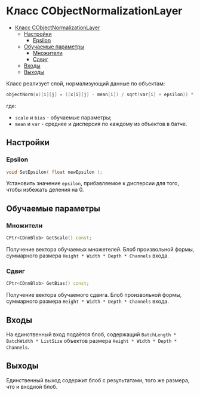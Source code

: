 # Класс CObjectNormalizationLayer

<!-- TOC -->

- [Класс CObjectNormalizationLayer](#класс-cobjectnormalizationlayer)
    - [Настройки](#настройки)
        - [Epsilon](#epsilon)
    - [Обучаемые параметры](#обучаемые-параметры)
        - [Множители](#множители)
        - [Сдвиг](#сдвиг)
    - [Входы](#входы)
    - [Выходы](#выходы)

<!-- /TOC -->

Класс реализует слой, нормализующий данные по объектам:

```c++
objectNorm(x)[i][j] = ((x[i][j] - mean[i]) / sqrt(var[i] + epsilon)) * scale[j] + bias[j]
```

где:

- `scale` и `bias` - обучаемые параметры;
- `mean` и `var` - среднее и дисперсия по каждому из объектов в батче.

## Настройки

### Epsilon

```c++
void SetEpsilon( float newEpsilon );
```

Установить значение `epsilon`, прибавляемое к дисперсии для того, чтобы избежать деления на 0.

## Обучаемые параметры

### Множители

```c++
CPtr<CDnnBlob> GetScale() const;
```

Получение вектора обучаемых множетелей. Блоб произвольной формы, суммарного размера `Height * Width * Depth * Channels` входа.

### Сдвиг

```c++
CPtr<CDnnBlob> GetBias() const;
```

Получение вектора обучаемого сдвига. Блоб произвольной формы, суммарного размера `Height * Width * Depth * Channels` входа.

## Входы

На единственный вход подаётся блоб, содержащий `BatchLength * BatchWidth * ListSize` объектов размера `Height * Width * Depth * Channels`.

## Выходы

Единственный выход содержит блоб с результатами, того же размера, что и входной блоб.
